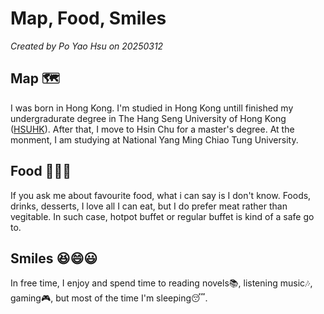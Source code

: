 # Map, Food, Smiles

*Created by Po Yao Hsu on 20250312*

## Map 🗺️
I was born in Hong Kong. I'm studied in Hong Kong untill finished my undergradurate degree in The Hang Seng University of Hong Kong ([HSUHK](https://www.hsu.edu.hk/en/)). After that, I move to Hsin Chu for a master's degree. At the monment, I am studying at National Yang Ming Chiao Tung University.

## Food 🍟🍖🍣
If you ask me about favourite food, what i can say is I don't know.
Foods, drinks, desserts, I love all I can eat, but I do prefer meat rather than vegitable. In such case, hotpot buffet or regular buffet is kind of a safe go to.

## Smiles 😆😄😃
In free time, I enjoy and spend time to reading novels📚, listening music🎶, gaming🎮, but most of the time I'm sleeping😴.
